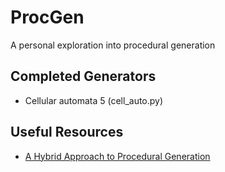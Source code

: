 # ProcGen
A personal exploration into procedural generation

## Completed Generators
- Cellular automata 5 (cell_auto.py)


## Useful Resources
- [A Hybrid Approach to Procedural Generation](https://openresearch-repository.anu.edu.au/bitstream/1885/205015/5/FDG20_PCG-submitted.pdf)
